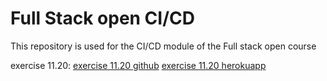 # Full Stack open CI/CD

This repository is used for the CI/CD module of the Full stack open course

exercise 11.20:
[exercise 11.20 github](https://github.com/Jonihknen/blogList-CICD)
[exercise 11.20 herokuapp](https://blog-123123.herokuapp.com/)